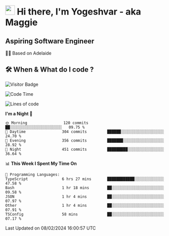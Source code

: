 <h1><img src="https://emojis.slackmojis.com/emojis/images/1531849430/4246/blob-sunglasses.gif?1531849430" width="30"/> Hi there, I'm Yogeshvar - aka Maggie</h1>

## Aspiring Software Engineer
🏂🏻  Based on Adelaide 

## 🛠 When & What do I code ?  

![Visitor Badge](https://visitor-badge.feriirawann.repl.co?username=yogeshvar&repo=yogeshvar&label=Visitors&style=plastic&color=%23457BFF&contentType=svg)

<!--START_SECTION:waka-->
![Code Time](http://img.shields.io/badge/Code%20Time-2%2C676%20hrs%2010%20mins-blue)

![Lines of code](https://img.shields.io/badge/From%20Hello%20World%20I%27ve%20Written-4.1%20million%20lines%20of%20code-blue)

**I'm a Night 🦉** 

```text
🌞 Morning                120 commits         ██░░░░░░░░░░░░░░░░░░░░░░░   09.75 % 
🌆 Daytime                304 commits         ██████░░░░░░░░░░░░░░░░░░░   24.70 % 
🌃 Evening                356 commits         ███████░░░░░░░░░░░░░░░░░░   28.92 % 
🌙 Night                  451 commits         █████████░░░░░░░░░░░░░░░░   36.64 % 
```


📊 **This Week I Spent My Time On** 

```text
💬 Programming Languages: 
TypeScript               6 hrs 27 mins       ████████████░░░░░░░░░░░░░   47.58 % 
Bash                     1 hr 18 mins        ██░░░░░░░░░░░░░░░░░░░░░░░   09.58 % 
JSON                     1 hr 4 mins         ██░░░░░░░░░░░░░░░░░░░░░░░   07.97 % 
Other                    1 hr 4 mins         ██░░░░░░░░░░░░░░░░░░░░░░░   07.91 % 
TSConfig                 58 mins             ██░░░░░░░░░░░░░░░░░░░░░░░   07.17 % 
```


 Last Updated on 08/02/2024 16:00:57 UTC
<!--END_SECTION:waka-->
